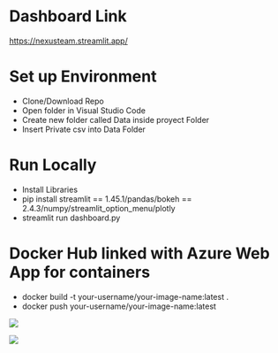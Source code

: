 # Dashboard Link
https://nexusteam.streamlit.app/

# Set up Environment
* Clone/Download Repo
* Open folder in Visual Studio Code
* Create new folder called Data inside proyect Folder
* Insert Private csv into Data Folder

# Run Locally
* Install Libraries
* pip install streamlit == 1.45.1/pandas/bokeh == 2.4.3/numpy/streamlit_option_menu/plotly
* streamlit run dashboard.py

# Docker Hub linked with Azure Web App for containers
* docker build -t your-username/your-image-name:latest .
* docker push your-username/your-image-name:latest



![](stdashdark.png)

![](stdashlight.png)
